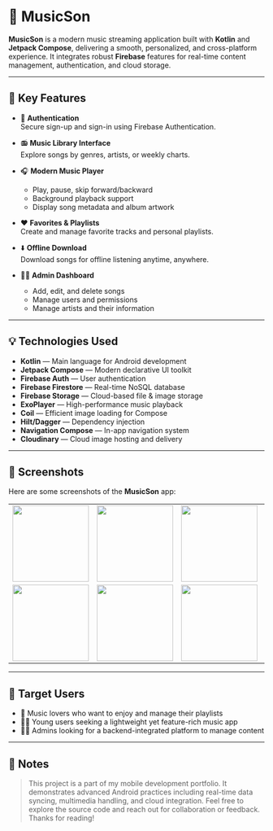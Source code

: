 # 🎵 MusicSon

**MusicSon** is a modern music streaming application built with **Kotlin** and **Jetpack Compose**, delivering a smooth, personalized, and cross-platform experience. It integrates robust **Firebase** features for real-time content management, authentication, and cloud storage.

---

## 🚀 Key Features

- 🔐 **Authentication**  
  Secure sign-up and sign-in using Firebase Authentication.

- 📻 **Music Library Interface**  
  Explore songs by genres, artists, or weekly charts.

- 🎧 **Modern Music Player**  
  - Play, pause, skip forward/backward  
  - Background playback support  
  - Display song metadata and album artwork

- ❤️ **Favorites & Playlists**  
  Create and manage favorite tracks and personal playlists.

- ⬇️ **Offline Download**  
  Download songs for offline listening anytime, anywhere.

- 🧑‍💼 **Admin Dashboard**  
  - Add, edit, and delete songs  
  - Manage users and permissions  
  - Manage artists and their information

---

## 💡 Technologies Used

- **Kotlin** — Main language for Android development  
- **Jetpack Compose** — Modern declarative UI toolkit  
- **Firebase Auth** — User authentication  
- **Firebase Firestore** — Real-time NoSQL database  
- **Firebase Storage** — Cloud-based file & image storage  
- **ExoPlayer** — High-performance music playback  
- **Coil** — Efficient image loading for Compose  
- **Hilt/Dagger** — Dependency injection  
- **Navigation Compose** — In-app navigation system  
- **Cloudinary** — Cloud image hosting and delivery

---

## 📸 Screenshots

Here are some screenshots of the **MusicSon** app:

<table align="center">
  <tr>
    <td><img src="https://res.cloudinary.com/dq64aidpx/image/upload/v1752124073/z6789895816875_427be0a774aec2fcf653d4faeb7119b2_dyh3xw.jpg" width="150"/></td>
    <td><img src="https://res.cloudinary.com/dq64aidpx/image/upload/v1752124074/z6789895829816_7a71bd31e8531994c34e8cf336516528_yubp0y.jpg" width="150"/></td>
    <td><img src="https://res.cloudinary.com/dq64aidpx/image/upload/v1752124074/z6789895840217_45ced197aa5582745146d8763a2b630b_fnvqfv.jpg" width="150"/></td>
    <td><img src="https://res.cloudinary.com/dq64aidpx/image/upload/v1752124074/z6789895856188_3b6a0a67a7155b8aaf8fecb264a82fb8_tqh9oo.jpg" width="150"/></td>
    <td><img src="https://res.cloudinary.com/dq64aidpx/image/upload/v1752124074/z6789895874631_98ccc79994514383f69155188181e631_zudrwk.jpg" width="150"/></td>
  </tr>
  <tr>
    <td><img src="https://res.cloudinary.com/dq64aidpx/image/upload/v1752124074/z6789895868777_584a7b0dcf5ba0607ff3e8c37c023d97_haj5cl.jpg" width="150"/></td>
    <td><img src="https://res.cloudinary.com/dq64aidpx/image/upload/v1752124075/z6789895895518_36705959821be43c537d74c4c9ace213_zw8em2.jpg" width="150"/></td>
    <td><img src="https://res.cloudinary.com/dq64aidpx/image/upload/v1752124074/z6789895901288_46f14ecbff60db9ae153b88c32680d45_ayvnuh.jpg" width="150"/></td>
    <td><img src="https://res.cloudinary.com/dq64aidpx/image/upload/v1752124075/z6789895918212_4c02484489d06ba6b733e18644bbef85_bzsrkx.jpg" width="150"/></td>
    <td><img src="https://res.cloudinary.com/dq64aidpx/image/upload/v1752124075/z6789895930139_43dd9cf0d573c044411a1f6791cc04a4_xhjk80.jpg" width="150"/></td>
  </tr>
</table>

---

## 🎯 Target Users

- 🎵 Music lovers who want to enjoy and manage their playlists  
- 👩‍💻 Young users seeking a lightweight yet feature-rich music app  
- 👨‍💼 Admins looking for a backend-integrated platform to manage content  

---

## 📝 Notes

> This project is a part of my mobile development portfolio. It demonstrates advanced Android practices including real-time data syncing, multimedia handling, and cloud integration. Feel free to explore the source code and reach out for collaboration or feedback. Thanks for reading!
